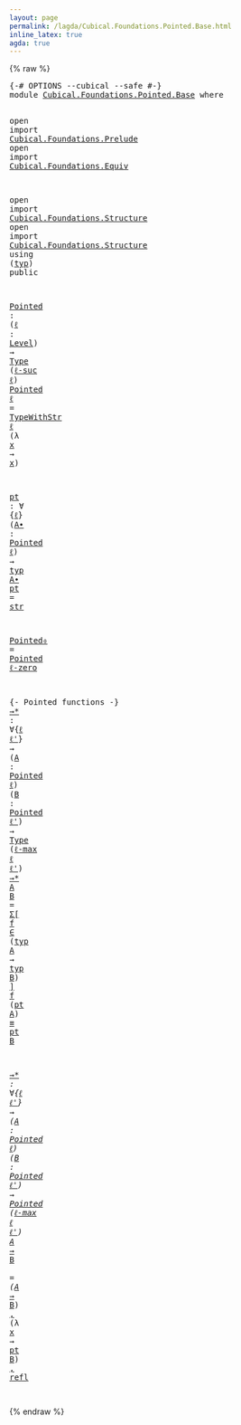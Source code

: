 ```yaml
---
layout: page
permalink: /lagda/Cubical.Foundations.Pointed.Base.html
inline_latex: true
agda: true
---
```

<body>
{% raw %}
<pre class="Agda">
<a id="1" class="Symbol">{-#</a> <a id="5" class="Keyword">OPTIONS</a> <a id="13" class="Pragma">--cubical</a> <a id="23" class="Pragma">--safe</a> <a id="30" class="Symbol">#-}</a>
<a id="34" class="Keyword">module</a> <a id="41" href="Cubical.Foundations.Pointed.Base.html" class="Module">Cubical.Foundations.Pointed.Base</a> <a id="74" class="Keyword">where</a>

<a id="81" class="Keyword">open</a> <a id="86" class="Keyword">import</a> <a id="93" href="Cubical.Foundations.Prelude.html" class="Module">Cubical.Foundations.Prelude</a>
<a id="121" class="Keyword">open</a> <a id="126" class="Keyword">import</a> <a id="133" href="Cubical.Foundations.Equiv.html" class="Module">Cubical.Foundations.Equiv</a>

<a id="160" class="Keyword">open</a> <a id="165" class="Keyword">import</a> <a id="172" href="Cubical.Foundations.Structure.html" class="Module">Cubical.Foundations.Structure</a>
<a id="202" class="Keyword">open</a> <a id="207" class="Keyword">import</a> <a id="214" href="Cubical.Foundations.Structure.html" class="Module">Cubical.Foundations.Structure</a> <a id="244" class="Keyword">using</a> <a id="250" class="Symbol">(</a><a id="251" href="Cubical.Foundations.Structure.html#484" class="Function">typ</a><a id="254" class="Symbol">)</a> <a id="256" class="Keyword">public</a>

<a id="Pointed"></a><a id="264" href="Cubical.Foundations.Pointed.Base.html#264" class="Function">Pointed</a> <a id="272" class="Symbol">:</a> <a id="274" class="Symbol">(</a><a id="275" href="Cubical.Foundations.Pointed.Base.html#275" class="Bound">ℓ</a> <a id="277" class="Symbol">:</a> <a id="279" href="Agda.Primitive.html#423" class="Postulate">Level</a><a id="284" class="Symbol">)</a> <a id="286" class="Symbol">→</a> <a id="288" href="Cubical.Core.Primitives.html#957" class="Function">Type</a> <a id="293" class="Symbol">(</a><a id="294" href="Agda.Primitive.html#606" class="Primitive">ℓ-suc</a> <a id="300" href="Cubical.Foundations.Pointed.Base.html#275" class="Bound">ℓ</a><a id="301" class="Symbol">)</a>
<a id="303" href="Cubical.Foundations.Pointed.Base.html#264" class="Function">Pointed</a> <a id="311" href="Cubical.Foundations.Pointed.Base.html#311" class="Bound">ℓ</a> <a id="313" class="Symbol">=</a> <a id="315" href="Cubical.Foundations.Structure.html#368" class="Function">TypeWithStr</a> <a id="327" href="Cubical.Foundations.Pointed.Base.html#311" class="Bound">ℓ</a> <a id="329" class="Symbol">(λ</a> <a id="332" href="Cubical.Foundations.Pointed.Base.html#332" class="Bound">x</a> <a id="334" class="Symbol">→</a> <a id="336" href="Cubical.Foundations.Pointed.Base.html#332" class="Bound">x</a><a id="337" class="Symbol">)</a>

<a id="pt"></a><a id="340" href="Cubical.Foundations.Pointed.Base.html#340" class="Function">pt</a> <a id="343" class="Symbol">:</a> <a id="345" class="Symbol">∀</a> <a id="347" class="Symbol">{</a><a id="348" href="Cubical.Foundations.Pointed.Base.html#348" class="Bound">ℓ</a><a id="349" class="Symbol">}</a> <a id="351" class="Symbol">(</a><a id="352" href="Cubical.Foundations.Pointed.Base.html#352" class="Bound">A∙</a> <a id="355" class="Symbol">:</a> <a id="357" href="Cubical.Foundations.Pointed.Base.html#264" class="Function">Pointed</a> <a id="365" href="Cubical.Foundations.Pointed.Base.html#348" class="Bound">ℓ</a><a id="366" class="Symbol">)</a> <a id="368" class="Symbol">→</a> <a id="370" href="Cubical.Foundations.Structure.html#484" class="Function">typ</a> <a id="374" href="Cubical.Foundations.Pointed.Base.html#352" class="Bound">A∙</a>
<a id="377" href="Cubical.Foundations.Pointed.Base.html#340" class="Function">pt</a> <a id="380" class="Symbol">=</a> <a id="382" href="Cubical.Foundations.Structure.html#526" class="Function">str</a>

<a id="Pointed₀"></a><a id="387" href="Cubical.Foundations.Pointed.Base.html#387" class="Function">Pointed₀</a> <a id="396" class="Symbol">=</a> <a id="398" href="Cubical.Foundations.Pointed.Base.html#264" class="Function">Pointed</a> <a id="406" href="Agda.Primitive.html#590" class="Primitive">ℓ-zero</a>

<a id="414" class="Comment">{- Pointed functions -}</a>
<a id="_→*_"></a><a id="438" href="Cubical.Foundations.Pointed.Base.html#438" class="Function Operator">_→*_</a> <a id="443" class="Symbol">:</a> <a id="445" class="Symbol">∀{</a><a id="447" href="Cubical.Foundations.Pointed.Base.html#447" class="Bound">ℓ</a> <a id="449" href="Cubical.Foundations.Pointed.Base.html#449" class="Bound">ℓ&#39;</a><a id="451" class="Symbol">}</a> <a id="453" class="Symbol">→</a> <a id="455" class="Symbol">(</a><a id="456" href="Cubical.Foundations.Pointed.Base.html#456" class="Bound">A</a> <a id="458" class="Symbol">:</a> <a id="460" href="Cubical.Foundations.Pointed.Base.html#264" class="Function">Pointed</a> <a id="468" href="Cubical.Foundations.Pointed.Base.html#447" class="Bound">ℓ</a><a id="469" class="Symbol">)</a> <a id="471" class="Symbol">(</a><a id="472" href="Cubical.Foundations.Pointed.Base.html#472" class="Bound">B</a> <a id="474" class="Symbol">:</a> <a id="476" href="Cubical.Foundations.Pointed.Base.html#264" class="Function">Pointed</a> <a id="484" href="Cubical.Foundations.Pointed.Base.html#449" class="Bound">ℓ&#39;</a><a id="486" class="Symbol">)</a> <a id="488" class="Symbol">→</a> <a id="490" href="Cubical.Core.Primitives.html#957" class="Function">Type</a> <a id="495" class="Symbol">(</a><a id="496" href="Agda.Primitive.html#636" class="Primitive">ℓ-max</a> <a id="502" href="Cubical.Foundations.Pointed.Base.html#447" class="Bound">ℓ</a> <a id="504" href="Cubical.Foundations.Pointed.Base.html#449" class="Bound">ℓ&#39;</a><a id="506" class="Symbol">)</a>
<a id="508" href="Cubical.Foundations.Pointed.Base.html#438" class="Function Operator">_→*_</a> <a id="513" href="Cubical.Foundations.Pointed.Base.html#513" class="Bound">A</a> <a id="515" href="Cubical.Foundations.Pointed.Base.html#515" class="Bound">B</a> <a id="517" class="Symbol">=</a> <a id="519" href="Cubical.Core.Primitives.html#5705" class="Function">Σ[</a> <a id="522" href="Cubical.Foundations.Pointed.Base.html#522" class="Bound">f</a> <a id="524" href="Cubical.Core.Primitives.html#5705" class="Function">∈</a> <a id="526" class="Symbol">(</a><a id="527" href="Cubical.Foundations.Structure.html#484" class="Function">typ</a> <a id="531" href="Cubical.Foundations.Pointed.Base.html#513" class="Bound">A</a> <a id="533" class="Symbol">→</a> <a id="535" href="Cubical.Foundations.Structure.html#484" class="Function">typ</a> <a id="539" href="Cubical.Foundations.Pointed.Base.html#515" class="Bound">B</a><a id="540" class="Symbol">)</a> <a id="542" href="Cubical.Core.Primitives.html#5705" class="Function">]</a> <a id="544" href="Cubical.Foundations.Pointed.Base.html#522" class="Bound">f</a> <a id="546" class="Symbol">(</a><a id="547" href="Cubical.Foundations.Pointed.Base.html#340" class="Function">pt</a> <a id="550" href="Cubical.Foundations.Pointed.Base.html#513" class="Bound">A</a><a id="551" class="Symbol">)</a> <a id="553" href="Agda.Builtin.Cubical.Path.html#381" class="Function Operator">≡</a> <a id="555" href="Cubical.Foundations.Pointed.Base.html#340" class="Function">pt</a> <a id="558" href="Cubical.Foundations.Pointed.Base.html#515" class="Bound">B</a>

<a id="_→*_*"></a><a id="561" href="Cubical.Foundations.Pointed.Base.html#561" class="Function Operator">_→*_*</a>  <a id="568" class="Symbol">:</a> <a id="570" class="Symbol">∀{</a><a id="572" href="Cubical.Foundations.Pointed.Base.html#572" class="Bound">ℓ</a> <a id="574" href="Cubical.Foundations.Pointed.Base.html#574" class="Bound">ℓ&#39;</a><a id="576" class="Symbol">}</a> <a id="578" class="Symbol">→</a> <a id="580" class="Symbol">(</a><a id="581" href="Cubical.Foundations.Pointed.Base.html#581" class="Bound">A</a> <a id="583" class="Symbol">:</a> <a id="585" href="Cubical.Foundations.Pointed.Base.html#264" class="Function">Pointed</a> <a id="593" href="Cubical.Foundations.Pointed.Base.html#572" class="Bound">ℓ</a><a id="594" class="Symbol">)</a> <a id="596" class="Symbol">(</a><a id="597" href="Cubical.Foundations.Pointed.Base.html#597" class="Bound">B</a> <a id="599" class="Symbol">:</a> <a id="601" href="Cubical.Foundations.Pointed.Base.html#264" class="Function">Pointed</a> <a id="609" href="Cubical.Foundations.Pointed.Base.html#574" class="Bound">ℓ&#39;</a><a id="611" class="Symbol">)</a> <a id="613" class="Symbol">→</a> <a id="615" href="Cubical.Foundations.Pointed.Base.html#264" class="Function">Pointed</a> <a id="623" class="Symbol">(</a><a id="624" href="Agda.Primitive.html#636" class="Primitive">ℓ-max</a> <a id="630" href="Cubical.Foundations.Pointed.Base.html#572" class="Bound">ℓ</a> <a id="632" href="Cubical.Foundations.Pointed.Base.html#574" class="Bound">ℓ&#39;</a><a id="634" class="Symbol">)</a>
<a id="636" href="Cubical.Foundations.Pointed.Base.html#636" class="Bound">A</a> <a id="638" href="Cubical.Foundations.Pointed.Base.html#561" class="Function Operator">→*</a> <a id="641" href="Cubical.Foundations.Pointed.Base.html#641" class="Bound">B</a> <a id="643" href="Cubical.Foundations.Pointed.Base.html#561" class="Function Operator">*</a>  <a id="646" class="Symbol">=</a> <a id="648" class="Symbol">(</a><a id="649" href="Cubical.Foundations.Pointed.Base.html#636" class="Bound">A</a> <a id="651" href="Cubical.Foundations.Pointed.Base.html#438" class="Function Operator">→*</a> <a id="654" href="Cubical.Foundations.Pointed.Base.html#641" class="Bound">B</a><a id="655" class="Symbol">)</a> <a id="657" href="Agda.Builtin.Sigma.html#236" class="InductiveConstructor Operator">,</a> <a id="659" class="Symbol">(λ</a> <a id="662" href="Cubical.Foundations.Pointed.Base.html#662" class="Bound">x</a> <a id="664" class="Symbol">→</a> <a id="666" href="Cubical.Foundations.Pointed.Base.html#340" class="Function">pt</a> <a id="669" href="Cubical.Foundations.Pointed.Base.html#641" class="Bound">B</a><a id="670" class="Symbol">)</a> <a id="672" href="Agda.Builtin.Sigma.html#236" class="InductiveConstructor Operator">,</a> <a id="674" href="Cubical.Foundations.Prelude.html#856" class="Function">refl</a>

</pre>
{% endraw %}
</body>